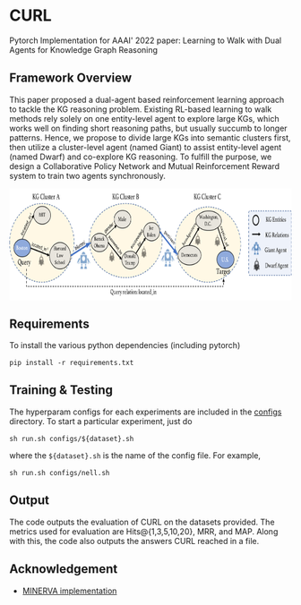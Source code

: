 # CURL

Pytorch Implementation for AAAI' 2022 paper: Learning to Walk with Dual Agents for Knowledge Graph Reasoning

## Framework Overview
This paper proposed a dual-agent based reinforcement learning approach to tackle the KG reasoning problem. Existing RL-based learning to walk methods rely solely on one entity-level agent to explore large KGs, which works well on finding short reasoning paths, but usually succumb to longer patterns. Hence, we propose to divide large KGs into semantic clusters first, then utilize a cluster-level agent (named Giant) to assist entity-level agent (named Dwarf) and co-explore KG reasoning.  To fulfill the purpose, we design a Collaborative Policy Network and Mutual Reinforcement Reward system to train two agents synchronously. 

<p align="center">
<img width="800" height="200.5" src="./figs/framework.png" align=center>
</p>


## Requirements
To install the various python dependencies (including pytorch)
```
pip install -r requirements.txt
```

## Training & Testing
The hyperparam configs for each experiments are included in the [configs](https://github.com/RutgersDM/DKGR/tree/master/configs) directory. To start a particular experiment, just do
```
sh run.sh configs/${dataset}.sh
```
where the `${dataset}.sh` is the name of the config file. For example, 
```
sh run.sh configs/nell.sh
```

## Output
The code outputs the evaluation of CURL on the datasets provided. The metrics used for evaluation are Hits@{1,3,5,10,20}, MRR, and MAP.  Along with this, the code also outputs the answers CURL reached in a file.

<!-- ## Citation -->
<!-- If you use our code, please cite the paper
```
@InProceedings{curl2022,
  author    = {Denghui Zhang, Zixuan Yuan, Hao Liu, Xiaodong Lin, Hui Xiong},
  title     = {Learning to Walk with Dual Agents for Knowledge Graph Reasoning},
  booktitle = {Proceedings of the Thirty-Sixth AAAI Conference on Artificial Intelligence (AAAI 2022)},
  month     = {September},
  year      = {2022},
  address   = {Copenhagen, Denmark},
  publisher = {ACL}
}
``` -->


## Acknowledgement
* [MINERVA implementation](https://github.com/shehzaadzd/MINERVA)
